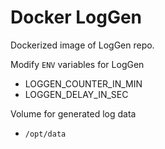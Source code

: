Docker LogGen
==============

Dockerized image of LogGen repo.

Modify `ENV` variables for LogGen
* LOGGEN_COUNTER_IN_MIN
* LOGGEN_DELAY_IN_SEC

Volume for generated log data
* `/opt/data`
